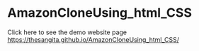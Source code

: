 # AmazonCloneUsing_html_CSS
Click here to see the demo website page https://thesangita.github.io/AmazonCloneUsing_html_CSS/ 
